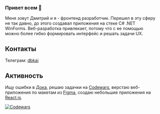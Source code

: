 ### Привет всем 👋

Меня зовут Дмитрий и я - фронтенд разработчик. Перешел в эту сферу не так давно, до этого создавал приложения на стеке C# .NET WinForms. Веб-разработка привлекает, потому что с ее помощью можно более гибко формировать интерфейс и решать задачи UX. 

## Контакты

Телеграм: [dbkai](https://t.me/dbkai)

## Активность
Ищу ошибки в [Дока](https://github.com/doka-guide/content), решаю задачки на [Codewars](https://www.codewars.com/users/DBKai), верстаю веб-приложения по макетам из [Figma](https://www.figma.com/files/recent?fuid=513019094398973069), создаю небольшие приложения на [React.js](https://react.dev/).


[![Codewars](https://github.r2v.ch/codewars?user=DBKai&name=true&top_languages=true&stroke=%23b362ff&theme=purple_dark)](https://www.codewars.com/users/DBKai)

<!--
**DBKai/DBKai** is a ✨ _special_ ✨ repository because its `README.md` (this file) appears on your GitHub profile.

Here are some ideas to get you started:

- 🔭 I’m currently working on ...
- 🌱 I’m currently learning ...
- 👯 I’m looking to collaborate on ...
- 🤔 I’m looking for help with ...
- 💬 Ask me about ...
- 📫 How to reach me: ...
- 😄 Pronouns: ...
- ⚡ Fun fact: ...
-->
